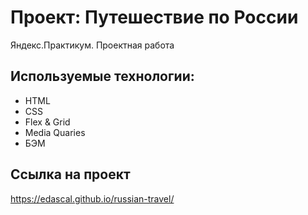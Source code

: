 # Проект: Путешествие по России

Яндекс.Практикум. Проектная работа

## Используемые технологии:

- HTML
- CSS
- Flex & Grid
- Media Quaries
- БЭМ

## Ссылка на проект

https://edascal.github.io/russian-travel/
